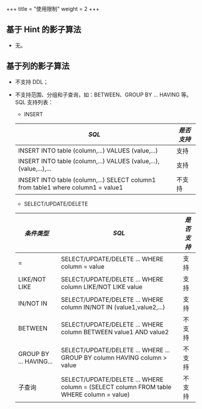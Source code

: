 +++
title = "使用限制"
weight = 2
+++

## 基于 Hint 的影子算法

* 无。

## 基于列的影子算法

* 不支持 DDL；
* 不支持范围、分组和子查询，如：BETWEEN、GROUP BY ... HAVING 等。
  SQL 支持列表：
  - INSERT
  
  | *SQL*                                                                            | *是否支持* |
  |----------------------------------------------------------------------------------|--------|
  | INSERT INTO table (column,...) VALUES (value,...)                                | 支持     |
  | INSERT INTO table (column,...) VALUES (value,...),(value,...),...                | 支持     |
  | INSERT INTO table (column,...) SELECT column1 from table1 where column1 = value1 | 不支持    |
  
  - SELECT/UPDATE/DELETE
  
  | *条件类型*                 | *SQL*                                                                                   | *是否支持* |
  |------------------------|-----------------------------------------------------------------------------------------|--------|
  | =                      | SELECT/UPDATE/DELETE ... WHERE column = value                                           | 支持     |
  | LIKE/NOT LIKE          | SELECT/UPDATE/DELETE ... WHERE column LIKE/NOT LIKE value                               | 支持     |                        
  | IN/NOT IN              | SELECT/UPDATE/DELETE ... WHERE column IN/NOT IN (value1,value2,...)                     | 支持     |
  | BETWEEN                | SELECT/UPDATE/DELETE ... WHERE column BETWEEN value1 AND value2                         | 不支持    |
  | GROUP BY ... HAVING... | SELECT/UPDATE/DELETE ... WHERE ... GROUP BY column HAVING column > value                | 不支持    |
  | 子查询                    | SELECT/UPDATE/DELETE ... WHERE column = (SELECT column FROM table WHERE column = value) | 不支持    |
